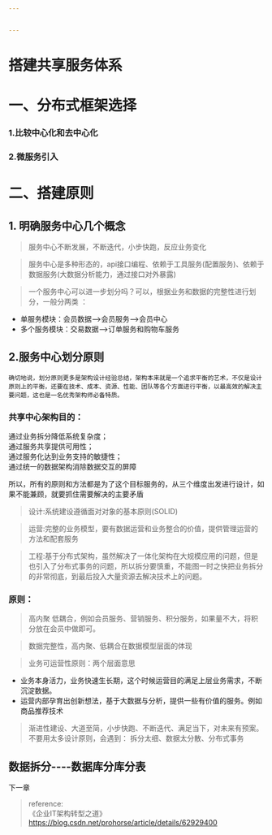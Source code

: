 ```yaml
---


---
```


<h1 id="搭建共享服务体系">搭建共享服务体系</h1>
<h1 id="一、分布式框架选择">一、分布式框架选择</h1>
<h3 id="比较中心化和去中心化">1.比较中心化和去中心化</h3>
<h3 id="微服务引入">2.微服务引入</h3>
<h1 id="二、搭建原则">二、搭建原则</h1>
<h2 id="明确服务中心几个概念">1. 明确服务中心几个概念</h2>
<blockquote>
<p>服务中心不断发展，不断迭代，小步快跑，反应业务变化</p>
</blockquote>
<blockquote>
<p>服务中心是多种形态的，api接口编程、依赖于工具服务(配置服务)、依赖于数据服务(大数据分析能力，通过接口对外暴露)</p>
</blockquote>
<blockquote>
<p>一个服务中心可以进一步划分吗？可以，根据业务和数据的完整性进行划分，一般分两类 ：</p>
</blockquote>
<ul>
<li>单服务模块：会员数据—&gt;会员服务—&gt;会员中心</li>
<li>多个服务模块：交易数据—&gt;订单服务和购物车服务</li>
</ul>
<h2 id="服务中心划分原则">2.服务中心划分原则</h2>
<p><code>确切地说，划分原则更多是架构设计经验总结，架构本来就是一个追求平衡的艺术，不仅是设计原则上的平衡，还要在技术、成本、资源、性能、团队等各个方面进行平衡，以最高效的解决主要问题，这也是一名优秀架构师必备特质。</code></p>
<h3 id="共享中心架构目的：">共享中心架构目的：</h3>
<p>通过业务拆分降低系统复杂度；<br>
通过服务共享提供可用性；<br>
通过服务化达到业务支持的敏捷性；<br>
通过统一的数据架构消除数据交互的屏障</p>
<p>所以，所有的原则和方法都是为了这个目标服务的，从三个维度出发进行设计，如果不能兼顾，就要抓住需要解决的主要矛盾</p>
<blockquote>
<p>设计:系统建设遵循面对对象的基本原则(SOLID)</p>
</blockquote>
<blockquote>
<p>运营:完整的业务模型，要有数据运营和业务整合的价值，提供管理运营的方法和配套服务</p>
</blockquote>
<blockquote>
<p>工程:基于分布式架构，虽然解决了一体化架构在大规模应用的问题，但是也引入了分布式事务的问题，所以拆分要慎重，不能图一时之快把业务拆分的非常彻底，到最后投入大量资源去解决技术上的问题。</p>
</blockquote>
<h3 id="原则：">原则：</h3>
<blockquote>
<p>高内聚 低耦合，例如会员服务、营销服务、积分服务，如果量不大，将积分放在会员中做即可。</p>
</blockquote>
<blockquote>
<p>数据完整性，高内聚、低耦合在数据模型层面的体现</p>
</blockquote>
<blockquote>
<p>业务可运营性原则：两个层面意思</p>
</blockquote>
<ul>
<li>业务本身活力，业务快速生长期，这个时候运营目的满足上层业务需求，不断沉淀数据。</li>
<li>运营内部孕育出创新想法，基于大数据与分析，提供一些有价值的服务。例如商品推荐技术</li>
</ul>
<blockquote>
<p>渐进性建设、大道至简，小步快跑、不断迭代、满足当下，对未来有预案。<br>
不要用太多设计原则，会遇到： 拆分太细、数据太分散、分布式事务</p>
</blockquote>
<h2 id="数据拆分----数据库分库分表">数据拆分----数据库分库分表</h2>
<p>下一章</p>
<blockquote>
<p>reference:<br>
《企业IT架构转型之道》<br>
<a href="https://blog.csdn.net/prohorse/article/details/62929400">https://blog.csdn.net/prohorse/article/details/62929400</a></p>
</blockquote>

